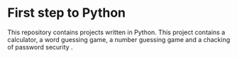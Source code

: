 # First step to Python

This repository contains projects written in Python.
This project contains a calculator, a word guessing game,
a number guessing game and a chacking of password security .
